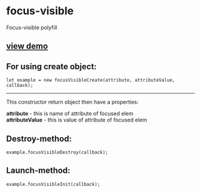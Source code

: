 # focus-visible
Focus-visible polyfill
## [**view demo**](https://argentum-konstantinium.github.io/focus-visible/demo/)




## For using create object: 

```let example = new focusVisibleCreate(attribute, attributeValue, callback);``` 
___

This constructor return object then have a properties: 

**attribute** - this is name of attribute of focused elem  
**attributeValue** - this is value of attribute of focused elem

## Destroy-method: 

```example.focusVisibleDestroy(callback);```

## Launch-method: 

```example.focusVisibleInit(callback);```

